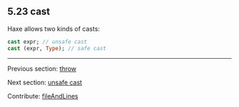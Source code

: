 ## 5.23 cast

Haxe allows two kinds of casts:

```haxe
cast expr; // unsafe cast
cast (expr, Type); // safe cast
```

---

Previous section: [throw](expression-throw.md)

Next section: [unsafe cast](expression-cast-unsafe.md)

Contribute: [fileAndLines](https://github.com/HaxeFoundation/HaxeManual/blob/master/05-expressions.tex#L409-409)